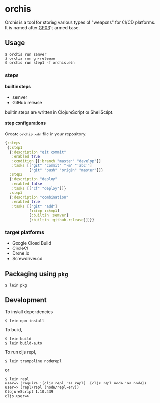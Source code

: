 # orchis

Orchis is a tool for storing various types of "weapons" for CI/CD platforms.
It is named after [GP03](https://gundam.fandom.com/wiki/RX-78GP03_Gundam_%22Dendrobium%22)'s armed base.


## Usage

    $ orchis run semver
    $ orchis run gh-release
    $ orchis run step1 -f orchis.edn


### steps

#### builtin steps

- semver
- GitHub release

builtin steps are written in ClojureScript or ShellScript.


#### step configurations

Create `orchis.edn` file in your repository.

```clojure
{:steps
 {:step1
  {:description "git commit"
   :enabled true
   :condition [[:branch "master" "develop"]]
   :tasks [["git" "commit" "-m" "'abc'"]
           ["git" "push" "origin" "master"]]}
  :step2
  {:description "deploy"
   :enabled false
   :tasks [["cf" "deploy"]]}
  :step3
  {:description "combination"
   :enabled true
   :tasks [["git" "add"]
           [:step :step1]
           [:builtin :semver]
           [:builtin :github-release]]}}}
```


### target platforms

- Google Cloud Build
- CircleCI
- Drone.io
- Screwdriver.cd


## Packaging using `pkg`

    $ lein pkg


## Development

To install dependencies,

    $ lein npm install

To build,

    $ lein build
    $ lein build-auto

To run cljs repl,

    $ lein trampoline noderepl

or

    $ lein repl
    user=> (require '[cljs.repl :as repl] '[cljs.repl.node :as node])
    user=> (repl/repl (node/repl-env))
    ClojureScript 1.10.439
    cljs.user=>

